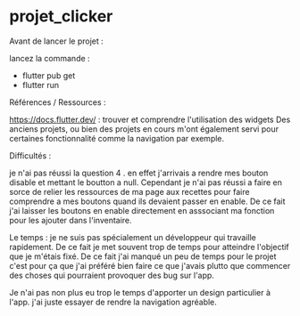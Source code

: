 # projet_clicker

Avant de lancer le projet : 

lancez la commande :  
 - flutter pub get
 - flutter run

Références / Ressources : 

https://docs.flutter.dev/ :  trouver et comprendre l'utilisation des widgets
Des anciens projets, ou bien des projets en cours m'ont également servi pour certaines fonctionnalité comme la navigation par exemple.

Difficultés : 

je n'ai pas réussi la question 4 . en effet j'arrivais a rendre mes bouton disable et mettant le boutton a null. Cependant je n'ai pas réussi a faire en sorce de relier les ressources de ma page
aux recettes pour faire comprendre a mes boutons quand ils devaient passer en enable.
De ce fait j'ai laisser les boutons en enable directement en asssociant ma fonction pour les ajouter dans l'inventaire.

Le temps : je ne suis pas spécialement un développeur qui travaille rapidement. De ce fait je met souvent trop de temps pour atteindre l'objectif que je m'étais fixé.
De ce fait j'ai manqué un peu de temps pour le projet c'est pour ça que j'ai préféré bien faire ce que j'avais plutto que commencer des choses qui pourraient provoquer des bug sur l'app.

Je n'ai pas non plus eu trop le temps d'apporter un design particulier à l'app. j'ai juste essayer de rendre la navigation agréable.
